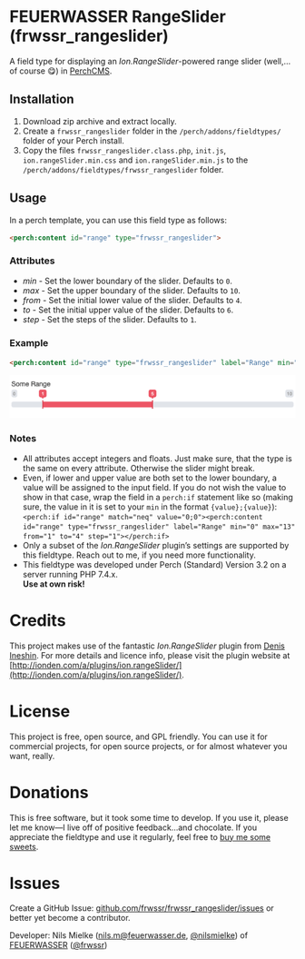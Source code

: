 # FEUERWASSER RangeSlider (frwssr_rangeslider)
A field type for displaying an *Ion.RangeSlider*-powered range slider (well,…of course 😋) in [PerchCMS](https://grabaperch.com/).  

## Installation

1. Download zip archive and extract locally.
2. Create a `frwssr_rangeslider` folder in the `/perch/addons/fieldtypes/` folder of your Perch install.
3. Copy the files `frwssr_rangeslider.class.php`, `init.js`, `ion.rangeSlider.min.css` and `ion.rangeSlider.min.js` to the `/perch/addons/fieldtypes/frwssr_rangeslider` folder.

## Usage
In a perch template, you can use this field type as follows:
```html
<perch:content id="range" type="frwssr_rangeslider">
```

### Attributes
- *min* - Set the lower boundary of the slider. Defaults to `0`.
- *max* - Set the upper boundary of the slider. Defaults to `10`.
- *from* - Set the initial lower value of the slider. Defaults to `4`.
- *to* - Set the initial upper value of the slider. Defaults to `6`.
- *step* - Set the steps of the slider. Defaults to `1`.

### Example
```html
<perch:content id="range" type="frwssr_rangeslider" label="Range" min="0" max="13" from="1" to="4" step="1">
```
![What the range slide may look like in Perch Admin](screenshot.png)

### Notes
- All attributes accept integers and floats. Just make sure, that the type is the same on every attribute. Otherwise the slider might break.
- Even, if lower and upper value are both set to the lower boundary, a value will be assigned to the input field. If you do not wish the value to show in that case, wrap the field in a `perch:if` statement like so (making sure, the value in it is set to your `min` in the format `{value};{value}`):  
`<perch:if id="range" match="neq" value="0;0"><perch:content id="range" type="frwssr_rangeslider" label="Range" min="0" max="13" from="1" to="4" step="1"></perch:if>`
- Only a subset of the *Ion.RangeSlider* plugin’s settings are supported by this fieldtype. Reach out to me, if you need more functionality.
- This fieldtype was developed under Perch (Standard) Version 3.2 on a server running PHP 7.4.x.  
**Use at own risk!**


# Credits
This project makes use of the fantastic *Ion.RangeSlider* plugin from [Denis Ineshin](https://twitter.com/IonDen666). For more details and licence info, please visit the plugin website at [http://ionden.com/a/plugins/ion.rangeSlider/](http://ionden.com/a/plugins/ion.rangeSlider/).

# License
This project is free, open source, and GPL friendly. You can use it for commercial projects, for open source projects, or for almost whatever you want, really.

# Donations
This is free software, but it took some time to develop. If you use it, please let me know—I live off of positive feedback…and chocolate.
If you appreciate the fieldtype and use it regularly, feel free to [buy me some sweets](https://paypal.me/nlsmlk).

# Issues
Create a GitHub Issue: [github.com/frwssr/frwssr_rangeslider/issues](https://github.com/frwssr/frwssr_rangeslider/issues) or better yet become a contributor.

Developer: Nils Mielke (nils.m@feuerwasser.de, [@nilsmielke](https://twitter.com/nilsmielke)) of [FEUERWASSER](https://www.feuerwasser.de) ([@frwssr](https://twitter.com/frwssr))
